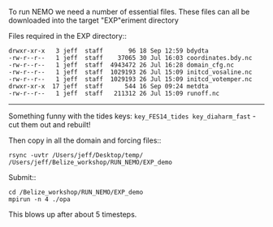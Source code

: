 To run NEMO we need a number of essential files.
These files can all be downloaded into the target "EXP"eriment directory

Files required in the EXP directory::

	drwxr-xr-x   3 jeff  staff       96 18 Sep 12:59 bdydta
	-rw-r--r--   1 jeff  staff    37065 30 Jul 16:03 coordinates.bdy.nc
	-rw-r--r--   1 jeff  staff  4943472 26 Jul 16:28 domain_cfg.nc
	-rw-r--r--   1 jeff  staff  1029193 26 Jul 15:09 initcd_vosaline.nc
	-rw-r--r--   1 jeff  staff  1029193 26 Jul 15:09 initcd_votemper.nc
	drwxr-xr-x  17 jeff  staff      544 16 Sep 09:24 metdta
	-rw-r--r--   1 jeff  staff   211312 26 Jul 15:09 runoff.nc

---

Something funny with the tides keys:  ``key_FES14_tides key_diaharm_fast`` -
cut them out and rebuilt!


Then copy in all the domain and forcing files::

	rsync -uvtr /Users/jeff/Desktop/temp/ /Users/jeff/Belize_workshop/RUN_NEMO/EXP_demo


Submit::

	cd /Belize_workshop/RUN_NEMO/EXP_demo
	mpirun -n 4 ./opa


This blows up after about 5 timesteps.
